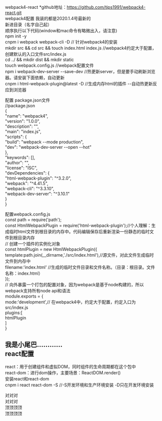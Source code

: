 webpack4-react
*github地址：https://github.com/tips1991/webpack4-react.git<br> 
webpack4配置 我装的都是2020.1.4号最新的<br> 
新进目录（名字自己起）<br> 
顺序执行以下代码(window和mac命令有略微出入，请注意)<br> 
npm init -y<br> 
cnpm i webpack webpack-cli -D // 针对webpack4的安装<br> 
mkdir src && cd src && touch index.html index.js    //webpack4约定大于配置，创建默认的入口文件src/index.js<br> 
cd ../ && mkdir dist && mkdir static<br> 
touch webpack.config.js               //webpack配置文件<br> 
npm i webpack-dev-server --save-dev   //热更新server，但是要手动刷新浏览器。请安装下面依赖，自动更新<br> 
cnpm i html-webpack-plugin@latest -D  //生成内存html的插件  --自动热更新反应到浏览器<br> 

配置 package.json文件<br> 
//package.json<br> 
{<br> 
  "name": "webpack4",<br> 
  "version": "1.0.0",<br> 
  "description": "",<br> 
  "main": "index.js",<br> 
  "scripts": {<br> 
    "build": "webpack --mode production",<br> 
    "dev": "webpack-dev-server --open --hot"<br> 
  },<br> 
  "keywords": [],<br> 
  "author": "",<br> 
  "license": "ISC",<br> 
  "devDependencies": {<br> 
    "html-webpack-plugin": "^3.2.0",<br> 
    "webpack": "^4.41.5",<br> 
    "webpack-cli": "^3.3.10",<br> 
    "webpack-dev-server": "^3.10.1"<br> 
  }<br> 
}<br> 

配置webpack.config.js<br> 
const path = require('path');<br> 
const HtmlWebpackPlugin = require('html-webpack-plugin');//个人理解：生成临时html文件到根目录的内存中。代码编辑保存后重新渲染一份静态的临时文件到根目录内存<br> 
// 创建一个插件的实例化对象<br> 
const htmlPlugin = new HtmlWebpackPlugin({<br> 
	template:path.join(__dirname,'./src/index.html'),//源文件，对此文件生成临时文件到内存中<br> 
	filename:'index.html' //生成的临时文件目录和文件名称。（目录：根目录。文件名称：index.html）<br> 
});<br> 
// 向外暴露一个打包的配置对象，因为webpack是基于node构建的，所以webpack支持所有node api和语法<br> 
module.exports = {<br> 
	mode:'development',// 在webpack4中，约定大于配置，约定入口为src/index.js<br> 
	plugins:[<br> 
		htmlPlugin <br> 
	]<br> 
}<br> 

我是小尾巴…………<br> 
react配置
----
react：用于创建组件和虚拟DOM，同时组件的生命周期都在这个包中<br> 
react-dom：进行dom操作，主要场景：ReactDOM.render()<br> 
安装react和react-dom<br> 
cnpm i react react-dom -S  //-S开发环境和生产环境安装  -D只在开发环境安装<br> 

对对对<br> 
对对对<br> 
顶顶顶顶<br> 
顶顶顶顶<br> 
